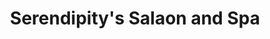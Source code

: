 ---
title: "Serendipity's Salaon and Spa"
url: /marion/serendipitys-salaon-and-spa/
shop: hairdresser
---